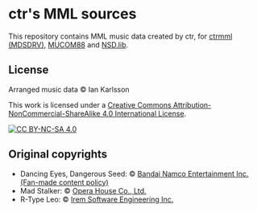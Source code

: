 # ctr's MML sources

This repository contains MML music data created by ctr, for
[ctrmml (MDSDRV)][ctrmml], [MUCOM88][mucom88] and [NSD.lib][nsdlib].

## License
Arranged music data &copy; Ian Karlsson

This work is licensed under a
[Creative Commons Attribution-NonCommercial-ShareAlike 4.0 International License][cc-by-nc-sa].

[![CC BY-NC-SA 4.0][cc-by-nc-sa-image]][cc-by-nc-sa]

## Original copyrights

- Dancing Eyes, Dangerous Seed: &copy; [Bandai Namco Entertainment Inc. (Fan-made content policy)][bnei]
- Mad Stalker: &copy; [Opera House Co., Ltd.][operahouse]
- R-Type Leo: &copy; [Irem Software Engineering Inc.][irem]

[ctrmml]: https://github.com/superctr/ctrmml
[mucom88]: https://github.com/onitama/mucom88
[nsdlib]: https://github.com/Shaw02/nsdlib
[cc-by-nc-sa]: http://creativecommons.org/licenses/by-nc-sa/4.0/
[cc-by-nc-sa-image]: https://licensebuttons.net/l/by-nc-sa/4.0/88x31.png

[bnei]: https://pacman.com/jp/policy/fanmade.php
[operahouse]: https://www.opera-house.jp
[irem]: https://www.irem.co.jp

